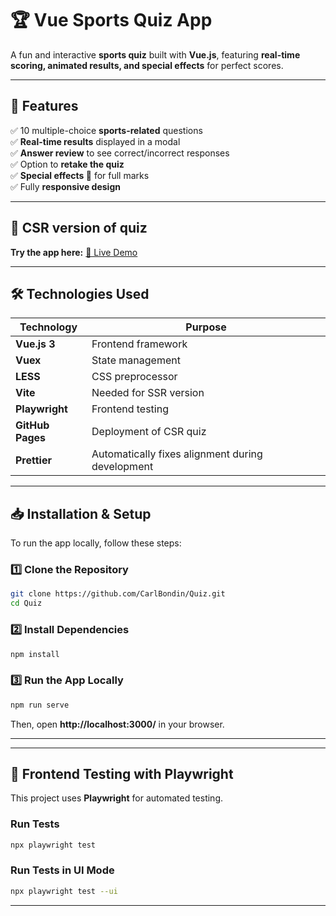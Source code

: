 # **🏆 Vue Sports Quiz App**

A fun and interactive **sports quiz** built with **Vue.js**, featuring **real-time scoring, animated results, and special effects** for perfect scores.

---

## **📌 Features**

✅ 10 multiple-choice **sports-related** questions  
✅ **Real-time results** displayed in a modal  
✅ **Answer review** to see correct/incorrect responses  
✅ Option to **retake the quiz**  
✅ **Special effects 🎉** for full marks  
✅ Fully **responsive design**

---

## **🔗 CSR version of quiz**

**Try the app here:** [🚀 Live Demo](https://carlbondin.github.io/Quiz/)

---

## **🛠 Technologies Used**

| Technology       | Purpose                                          |
| ---------------- | ------------------------------------------------ |
| **Vue.js 3**     | Frontend framework                               |
| **Vuex**         | State management                                 |
| **LESS**         | CSS preprocessor                                 |
| **Vite**         | Needed for SSR version                           |
| **Playwright**   | Frontend testing                                 |
| **GitHub Pages** | Deployment of CSR quiz                           |
| **Prettier**     | Automatically fixes alignment during development |

---

## **📥 Installation & Setup**

To run the app locally, follow these steps:

### **1️⃣ Clone the Repository**

```sh
git clone https://github.com/CarlBondin/Quiz.git
cd Quiz
```

### **2️⃣ Install Dependencies**

```sh
npm install
```

### **3️⃣ Run the App Locally**

```sh
npm run serve
```

Then, open **http://localhost:3000/** in your browser.

---

---

## **🧪 Frontend Testing with Playwright**

This project uses **Playwright** for automated testing.

### **Run Tests**

```sh
npx playwright test
```

### **Run Tests in UI Mode**

```sh
npx playwright test --ui
```

---
